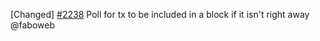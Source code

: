 [Changed] [\#2238](https://github.com/cosmos/voyager/issues/2238) Poll for tx to be included in a block if it isn't right away @faboweb
